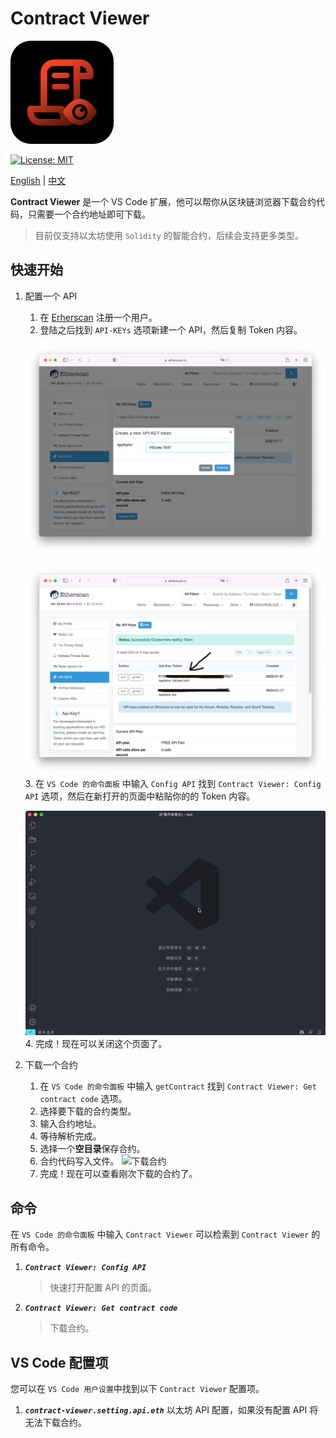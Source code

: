 # Contract Viewer

![logo](image/logo.png)

[![License: MIT](https://img.shields.io/badge/License-MIT-yellow.svg)](https://opensource.org/licenses/MIT)

[English](docs/README-EN.md) | [中文](README.md)

**Contract Viewer** 是一个 VS Code 扩展，他可以帮你从区块链浏览器下载合约代码，只需要一个合约地址即可下载。

> 目前仅支持以太坊使用 `Solidity` 的智能合约，后续会支持更多类型。

## 快速开始

1. 配置一个 API
    1. 在 [Erherscan](https://etherscan.io/login) 注册一个用户。
    2. 登陆之后找到 `API-KEYs` 选项新建一个 API，然后复制 Token 内容。

    ![生成 API](docs/image/creat_api.png)

    ![复制 API](docs/image/copy_api.jpg)
    3. 在 `VS Code 的命令面板` 中输入 `Config API` 找到 `Contract Viewer: Config API` 选项，然后在新打开的页面中粘贴你的的 Token 内容。

    ![配置 API](docs/image/config_api.gif)
    4. 完成！现在可以关闭这个页面了。

2. 下载一个合约
    1. 在 `VS Code 的命令面板` 中输入 `getContract` 找到 `Contract Viewer: Get contract code` 选项。
    2. 选择要下载的合约类型。
    3. 输入合约地址。
    4. 等待解析完成。
    5. 选择一个**空目录**保存合约。
    6. 合约代码写入文件。
    ![下载合约](docs/image/get_contract.gif)
    7. 完成！现在可以查看刚次下载的合约了。

## 命令

在 `VS Code 的命令面板` 中输入 `Contract Viewer` 可以检索到 `Contract Viewer` 的所有命令。

1. ***`Contract Viewer: Config API`***

    > 快速打开配置 API 的页面。

2. ***`Contract Viewer: Get contract code`***

    > 下载合约。

## VS Code 配置项

您可以在 `VS Code 用户设置`中找到以下 `Contract Viewer` 配置项。

1. ***`contract-viewer.setting.api.eth`***
    以太坊 API 配置，如果没有配置 API 将无法下载合约。
